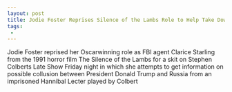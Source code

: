 ```yaml
---
layout: post
title: Jodie Foster Reprises Silence of the Lambs Role to Help Take Down Trump Video
tags:
 -
---
```

Jodie Foster reprised her Oscarwinning role as FBI agent Clarice Starling from the 1991 horror film The Silence of the Lambs for a skit on Stephen Colberts Late Show Friday night in which she attempts to get information on possible collusion between President Donald Trump and Russia from an imprisoned Hannibal Lecter played by Colbert
